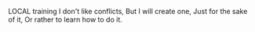 LOCAL
training
I don't like conflicts,
But I will create one,
Just for the sake of it,
Or rather to learn how to do it.
